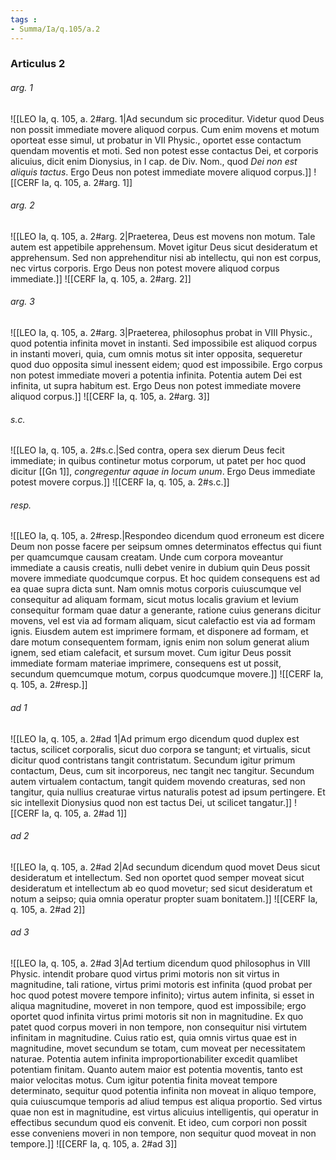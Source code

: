 ```yaml
---
tags : 
- Summa/Ia/q.105/a.2
---
```


### Articulus 2

###### arg. 1
![[LEO Ia, q. 105, a. 2#arg. 1|Ad secundum sic proceditur. Videtur quod Deus non possit immediate movere aliquod corpus. Cum enim movens et motum oporteat esse simul, ut probatur in VII Physic., oportet esse contactum quendam moventis et moti. Sed non potest esse contactus Dei, et corporis alicuius, dicit enim Dionysius, in I cap. de Div. Nom., quod *Dei non est aliquis tactus*. Ergo Deus non potest immediate movere aliquod corpus.]]
![[CERF Ia, q. 105, a. 2#arg. 1]]

###### arg. 2
![[LEO Ia, q. 105, a. 2#arg. 2|Praeterea, Deus est movens non motum. Tale autem est appetibile apprehensum. Movet igitur Deus sicut desideratum et apprehensum. Sed non apprehenditur nisi ab intellectu, qui non est corpus, nec virtus corporis. Ergo Deus non potest movere aliquod corpus immediate.]]
![[CERF Ia, q. 105, a. 2#arg. 2]]

###### arg. 3
![[LEO Ia, q. 105, a. 2#arg. 3|Praeterea, philosophus probat in VIII Physic., quod potentia infinita movet in instanti. Sed impossibile est aliquod corpus in instanti moveri, quia, cum omnis motus sit inter opposita, sequeretur quod duo opposita simul inessent eidem; quod est impossibile. Ergo corpus non potest immediate moveri a potentia infinita. Potentia autem Dei est infinita, ut supra habitum est. Ergo Deus non potest immediate movere aliquod corpus.]]
![[CERF Ia, q. 105, a. 2#arg. 3]]

###### s.c.
![[LEO Ia, q. 105, a. 2#s.c.|Sed contra, opera sex dierum Deus fecit immediate; in quibus continetur motus corporum, ut patet per hoc quod dicitur [[Gn 1]], *congregentur aquae in locum unum*. Ergo Deus immediate potest movere corpus.]]
![[CERF Ia, q. 105, a. 2#s.c.]]

###### resp.
![[LEO Ia, q. 105, a. 2#resp.|Respondeo dicendum quod erroneum est dicere Deum non posse facere per seipsum omnes determinatos effectus qui fiunt per quamcumque causam creatam. Unde cum corpora moveantur immediate a causis creatis, nulli debet venire in dubium quin Deus possit movere immediate quodcumque corpus. Et hoc quidem consequens est ad ea quae supra dicta sunt. Nam omnis motus corporis cuiuscumque vel consequitur ad aliquam formam, sicut motus localis gravium et levium consequitur formam quae datur a generante, ratione cuius generans dicitur movens, vel est via ad formam aliquam, sicut calefactio est via ad formam ignis. Eiusdem autem est imprimere formam, et disponere ad formam, et dare motum consequentem formam, ignis enim non solum generat alium ignem, sed etiam calefacit, et sursum movet. Cum igitur Deus possit immediate formam materiae imprimere, consequens est ut possit, secundum quemcumque motum, corpus quodcumque movere.]]
![[CERF Ia, q. 105, a. 2#resp.]]

###### ad 1
![[LEO Ia, q. 105, a. 2#ad 1|Ad primum ergo dicendum quod duplex est tactus, scilicet corporalis, sicut duo corpora se tangunt; et virtualis, sicut dicitur quod contristans tangit contristatum. Secundum igitur primum contactum, Deus, cum sit incorporeus, nec tangit nec tangitur. Secundum autem virtualem contactum, tangit quidem movendo creaturas, sed non tangitur, quia nullius creaturae virtus naturalis potest ad ipsum pertingere. Et sic intellexit Dionysius quod non est tactus Dei, ut scilicet tangatur.]]
![[CERF Ia, q. 105, a. 2#ad 1]]

###### ad 2
![[LEO Ia, q. 105, a. 2#ad 2|Ad secundum dicendum quod movet Deus sicut desideratum et intellectum. Sed non oportet quod semper moveat sicut desideratum et intellectum ab eo quod movetur; sed sicut desideratum et notum a seipso; quia omnia operatur propter suam bonitatem.]]
![[CERF Ia, q. 105, a. 2#ad 2]]

###### ad 3
![[LEO Ia, q. 105, a. 2#ad 3|Ad tertium dicendum quod philosophus in VIII Physic. intendit probare quod virtus primi motoris non sit virtus in magnitudine, tali ratione, virtus primi motoris est infinita (quod probat per hoc quod potest movere tempore infinito); virtus autem infinita, si esset in aliqua magnitudine, moveret in non tempore, quod est impossibile; ergo oportet quod infinita virtus primi motoris sit non in magnitudine. Ex quo patet quod corpus moveri in non tempore, non consequitur nisi virtutem infinitam in magnitudine. Cuius ratio est, quia omnis virtus quae est in magnitudine, movet secundum se totam, cum moveat per necessitatem naturae. Potentia autem infinita improportionabiliter excedit quamlibet potentiam finitam. Quanto autem maior est potentia moventis, tanto est maior velocitas motus. Cum igitur potentia finita moveat tempore determinato, sequitur quod potentia infinita non moveat in aliquo tempore, quia cuiuscumque temporis ad aliud tempus est aliqua proportio. Sed virtus quae non est in magnitudine, est virtus alicuius intelligentis, qui operatur in effectibus secundum quod eis convenit. Et ideo, cum corpori non possit esse conveniens moveri in non tempore, non sequitur quod moveat in non tempore.]]
![[CERF Ia, q. 105, a. 2#ad 3]]

